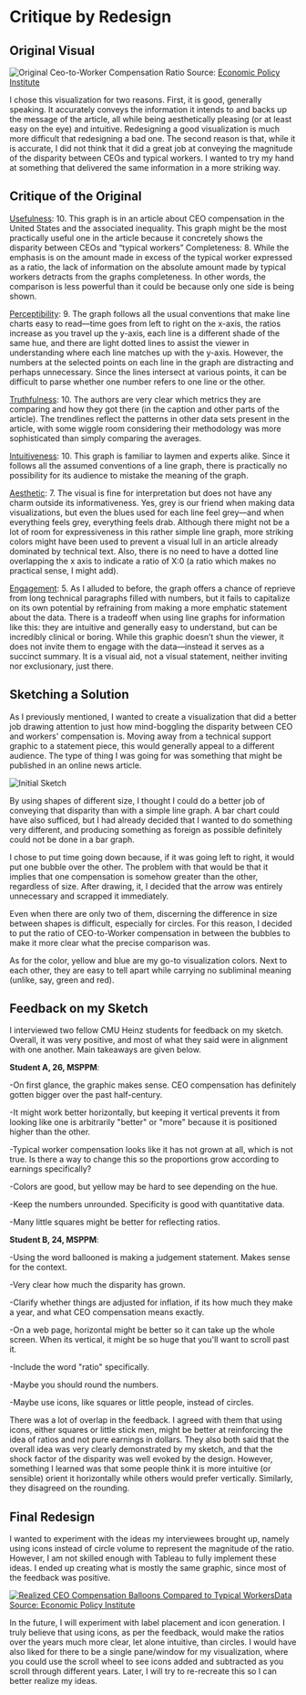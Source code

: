 # Critique by Redesign
## Original Visual
![Original Ceo-to-Worker Compensation Ratio](CeoOriginal.png)
Source: [Economic Policy Institute](https://www.epi.org/publication/ceo-compensation-surged-14-in-2019-to-21-3-million-ceos-now-earn-320-times-as-much-as-a-typical-worker/)

I chose this visualization for two reasons. First, it is good, generally speaking. It accurately conveys the information it intends to and backs up the message of the article, all while being aesthetically pleasing (or at least easy on the eye) and intuitive. Redesigning a good visualization is much more difficult that redesigning a bad one. The second reason is that, while it is accurate, I did not think that it did a great job at conveying the magnitude of the disparity between CEOs and typical workers. I wanted to try my hand at something that delivered the same information in a more striking way.

## Critique of the Original
<ins>Usefulness</ins>: 10. This graph is in an article about CEO compensation in the United States and the associated inequality. This graph might be the most practically useful one in the article because it concretely shows the disparity between CEOs and “typical workers”
Completeness: 8. While the emphasis is on the amount made in excess of the typical worker expressed as a ratio, the lack of information on the absolute amount made by typical workers detracts from the graphs completeness. In other words, the comparison is less powerful than it could be because only one side is being shown.

<ins>Perceptibility</ins>: 9. The graph follows all the usual conventions that make line charts easy to read—time goes from left to right on the x-axis, the ratios increase as you travel up the y-axis, each line is a different shade of the same hue, and there are light dotted lines to assist the viewer in understanding where each line matches up with the y-axis. However, the numbers at the selected points on each line in the graph are distracting and perhaps unnecessary. Since the lines intersect at various points, it can be difficult to parse whether one number refers to one line or the other.

<ins>Truthfulness</ins>: 10. The authors are very clear which metrics they are comparing and how they got there (in the caption and other parts of the article). The trendlines reflect the patterns in other data sets present in the article, with some wiggle room considering their methodology was more sophisticated than simply comparing the averages.

<ins>Intuitiveness</ins>: 10. This graph is familiar to laymen and experts alike. Since it follows all the assumed conventions of a line graph, there is practically no possibility for its audience to mistake the meaning of the graph.

<ins>Aesthetic</ins>: 7. The visual is fine for interpretation but does not have any charm outside its informativeness. Yes, grey is our friend when making data visualizations, but even the blues used for each line feel grey—and when everything feels grey, everything feels drab. Although there might not be a lot of room for expressiveness in this rather simple line graph, more striking colors might have been used to prevent a visual lull in an article already dominated by technical text. Also, there is no need to have a dotted line overlapping the x axis to indicate a ratio of X:0 (a ratio which makes no practical sense, I might add).

<ins>Engagement</ins>: 5. As I alluded to before, the graph offers a chance of reprieve from long technical paragraphs filled with numbers, but it fails to capitalize on its own potential by refraining from making a more emphatic statement about the data. There is a tradeoff when using line graphs for information like this: they are intuitive and generally easy to understand, but can be incredibly clinical or boring. While this graphic doesn’t shun the viewer, it does not invite them to engage with the data—instead it serves as a succinct summary. It is a visual aid, not a visual statement, neither inviting nor exclusionary, just there.

## Sketching a Solution
As I previously mentioned, I wanted to create a visualization that did a better job drawing attention to just how mind-boggling the disparity between CEO and workers' compensation is. Moving away from a technical support graphic to a statement piece, this would generally appeal to a different audience. The type of thing I was going for was something that might be published in an online news article.

![Initial Sketch](CompSketch.jpg)

By using shapes of different size, I thought I could do a better job of conveying that disparity than with a simple line graph. A bar chart could have also sufficed, but I had already decided that I wanted to do something very different, and producing something as foreign as possible definitely could not be done in a bar graph. 

I chose to put time going down because, if it was going left to right, it would put one bubble over the other. The problem with that would be that it implies that one compensation is somehow greater than the other, regardless of size. After drawing, it, I decided that the arrow was entirely unnecessary and scrapped it immediately.

Even when there are only two of them, discerning the difference in size between shapes is difficult, especially for circles. For this reason, I decided to put the ratio of CEO-to-Worker compensation in between the bubbles to make it more clear what the precise comparison was. 

As for the color, yellow and blue are my go-to visualization colors. Next to each other, they are easy to tell apart while carrying no subliminal meaning (unlike, say, green and red).

## Feedback on my Sketch
I interviewed two fellow CMU Heinz students for feedback on my sketch. Overall, it was very positive, and most of what they said were in alignment with one another. Main takeaways are given below.

**Student A, 26, MSPPM**:

-On first glance, the graphic makes sense. CEO compensation has definitely gotten bigger over the past half-century.

-It might work better horizontally, but keeping it vertical prevents it from looking like one is arbitrarily "better" or "more" because it is positioned higher than the other.

-Typical worker compensation looks like it has not grown at all, which is not true. Is there a way to change this so the proportions grow according to earnings specifically?

-Colors are good, but yellow may be hard to see depending on the hue.

-Keep the numbers unrounded. Specificity is good with quantitative data.

-Many little squares might be better for reflecting ratios.


**Student B, 24, MSPPM**:

-Using the word ballooned is making a judgement statement. Makes sense for the context.

-Very clear how much the disparity has grown.

-Clarify whether things are adjusted for inflation, if its how much they make a year, and what CEO compensation means exactly.

-On a web page, horizontal might be better so it can take up the whole screen. When its vertical, it might be so huge that you'll want to scroll past it.

-Include the word "ratio" specifically.

-Maybe you should round the numbers.

-Maybe use icons, like squares or little people, instead of circles.


There was a lot of overlap in the feedback. I agreed with them that using icons, either squares or little stick men, might be better at reinforcing the idea of ratios and not pure earnings in dollars. They also both said that the overall idea was very clearly demonstrated by my sketch, and that the shock factor of the disparity was well evoked by the design. However, something I learned was that some people think it is more intuitive (or sensible) orient it horizontally while others would prefer vertically. Similarly, they disagreed on the rounding.

## Final Redesign
I wanted to experiment with the ideas my interviewees brought up, namely using icons instead of circle volume to represent the magnitude of the ratio. However, I am not skilled enough with Tableau to fully implement these ideas. I ended up creating what is mostly the same graphic, since most of the feedback was positive.

<div class='tableauPlaceholder' id='viz1707281306799' style='position: relative'><noscript><a href='#'><img alt='Realized CEO Compensation Balloons Compared to Typical WorkersData Source: Economic Policy Institute ' src='https:&#47;&#47;public.tableau.com&#47;static&#47;images&#47;CE&#47;CEOCompensation_17072810368400&#47;Sheet1&#47;1_rss.png' style='border: none' /></a></noscript><object class='tableauViz'  style='display:none;'><param name='host_url' value='https%3A%2F%2Fpublic.tableau.com%2F' /> <param name='embed_code_version' value='3' /> <param name='site_root' value='' /><param name='name' value='CEOCompensation_17072810368400&#47;Sheet1' /><param name='tabs' value='no' /><param name='toolbar' value='yes' /><param name='static_image' value='https:&#47;&#47;public.tableau.com&#47;static&#47;images&#47;CE&#47;CEOCompensation_17072810368400&#47;Sheet1&#47;1.png' /> <param name='animate_transition' value='yes' /><param name='display_static_image' value='yes' /><param name='display_spinner' value='yes' /><param name='display_overlay' value='yes' /><param name='display_count' value='yes' /><param name='language' value='en-US' /><param name='filter' value='publish=yes' /></object></div>
<script type='text/javascript'>                    
  var divElement = document.getElementById('viz1707281306799');                    
  var vizElement = divElement.getElementsByTagName('object')[0];                    
  vizElement.style.width='100%';vizElement.style.height=(divElement.offsetWidth*0.75)+'px';                    
  var scriptElement = document.createElement('script');                    
  scriptElement.src = 'https://public.tableau.com/javascripts/api/viz_v1.js';                    
  vizElement.parentNode.insertBefore(scriptElement, vizElement);                
</script>


In the future, I will experiment with label placement and icon generation. I truly believe that using icons, as per the feedback, would make the ratios over the years much more clear, let alone intuitive, than circles. I would have also liked for there to be a single pane/window for my visualization, where you could use the scroll wheel to see icons added and subtracted as you scroll through different years. Later, I will try to re-recreate this so I can better realize my ideas.
